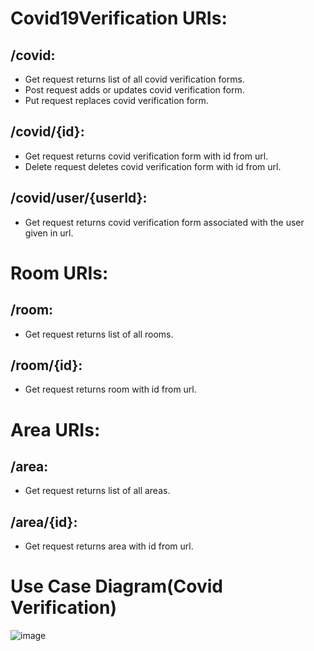 # Covid19Verification URIs:

## /covid:
- Get request returns list of all covid verification forms.
- Post request adds or updates covid verification form.
- Put request replaces covid verification form. 

## /covid/{id}:
- Get request returns covid verification form with id from url. 
- Delete request deletes covid verification form with id from url. 

## /covid/user/{userId}:
- Get request returns covid verification form associated with the user given in url. 

# Room URIs:

## /room:
- Get request returns list of all rooms.

## /room/{id}:
- Get request returns room with id from url. 

# Area URIs:

## /area:
- Get request returns list of all areas.

## /area/{id}:
- Get request returns area with id from url. 


# Use Case Diagram(Covid Verification)

![image](https://media.discordapp.net/attachments/910926852300865557/910943714153734214/unknown.png?width=859&height=469)

